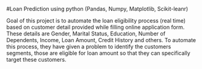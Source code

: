 #Loan Prediction using python (Pandas, Numpy, Matplotlib, Scikit-leanr)

Goal of this project is to automate the loan eligibility process (real time) based on customer detail provided while filling online 
application form. These details are Gender, Marital Status, Education, Number of Dependents, Income, Loan Amount, Credit History and others.
To automate this process, they have given a problem to identify the customers segments, those are eligible for loan amount so that they 
can specifically target these customers.
